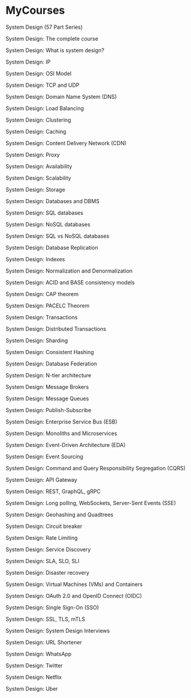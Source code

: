 # MyCourses
System Design (57 Part Series)

System Design: The complete course

System Design: What is system design?

System Design: IP

System Design: OSI Model

System Design: TCP and UDP

System Design: Domain Name System (DNS)

System Design: Load Balancing

System Design: Clustering

System Design: Caching

System Design: Content Delivery Network (CDN)

System Design: Proxy

System Design: Availability

System Design: Scalability

System Design: Storage

System Design: Databases and DBMS

System Design: SQL databases

System Design: NoSQL databases

System Design: SQL vs NoSQL databases

System Design: Database Replication

System Design: Indexes

System Design: Normalization and Denormalization

System Design: ACID and BASE consistency models

System Design: CAP theorem

System Design: PACELC Theorem

System Design: Transactions

System Design: Distributed Transactions

System Design: Sharding

System Design: Consistent Hashing

System Design: Database Federation

System Design: N-tier architecture

System Design: Message Brokers

System Design: Message Queues

System Design: Publish-Subscribe

System Design: Enterprise Service Bus (ESB)

System Design: Monoliths and Microservices

System Design: Event-Driven Architecture (EDA)

System Design: Event Sourcing

System Design: Command and Query Responsibility Segregation (CQRS)

System Design: API Gateway

System Design: REST, GraphQL, gRPC

System Design: Long polling, WebSockets, Server-Sent Events (SSE)

System Design: Geohashing and Quadtrees

System Design: Circuit breaker

System Design: Rate Limiting

System Design: Service Discovery

System Design: SLA, SLO, SLI

System Design: Disaster recovery

System Design: Virtual Machines (VMs) and Containers

System Design: OAuth 2.0 and OpenID Connect (OIDC)

System Design: Single Sign-On (SSO)

System Design: SSL, TLS, mTLS

System Design: System Design Interviews

System Design: URL Shortener

System Design: WhatsApp

System Design: Twitter

System Design: Netflix

System Design: Uber
